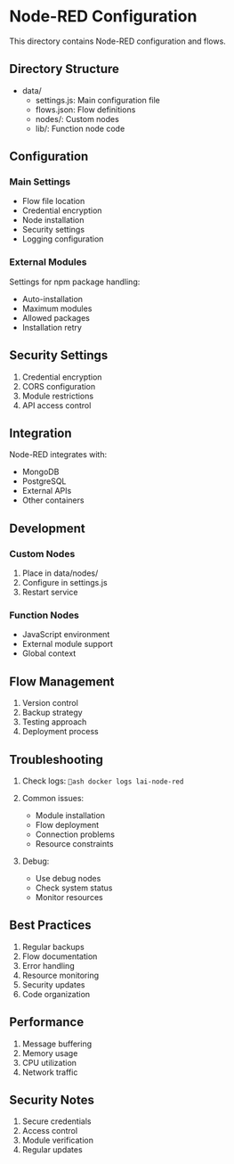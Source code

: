 ﻿# Node-RED Configuration

This directory contains Node-RED configuration and flows.

## Directory Structure

- data/
  - settings.js: Main configuration file
  - flows.json: Flow definitions
  - nodes/: Custom nodes
  - lib/: Function node code

## Configuration

### Main Settings
- Flow file location
- Credential encryption
- Node installation
- Security settings
- Logging configuration

### External Modules

Settings for npm package handling:
- Auto-installation
- Maximum modules
- Allowed packages
- Installation retry

## Security Settings

1. Credential encryption
2. CORS configuration
3. Module restrictions
4. API access control

## Integration

Node-RED integrates with:
- MongoDB
- PostgreSQL
- External APIs
- Other containers

## Development

### Custom Nodes
1. Place in data/nodes/
2. Configure in settings.js
3. Restart service

### Function Nodes
- JavaScript environment
- External module support
- Global context

## Flow Management

1. Version control
2. Backup strategy
3. Testing approach
4. Deployment process

## Troubleshooting

1. Check logs:
   `ash
   docker logs lai-node-red
   `

2. Common issues:
   - Module installation
   - Flow deployment
   - Connection problems
   - Resource constraints

3. Debug:
   - Use debug nodes
   - Check system status
   - Monitor resources

## Best Practices

1. Regular backups
2. Flow documentation
3. Error handling
4. Resource monitoring
5. Security updates
6. Code organization

## Performance

1. Message buffering
2. Memory usage
3. CPU utilization
4. Network traffic

## Security Notes

1. Secure credentials
2. Access control
3. Module verification
4. Regular updates